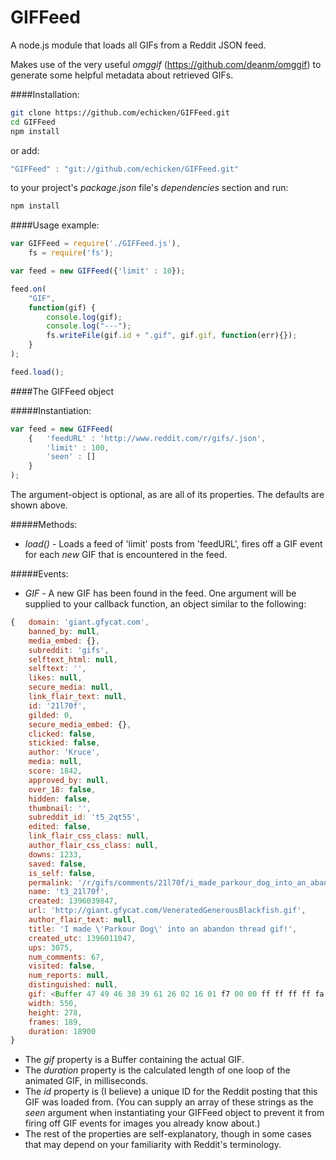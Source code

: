 GIFFeed
=======

A node.js module that loads all GIFs from a Reddit JSON feed.

Makes use of the very useful *omggif* (https://github.com/deanm/omggif) to generate some helpful metadata about retrieved GIFs.

####Installation:

```sh
git clone https://github.com/echicken/GIFFeed.git
cd GIFFeed
npm install
```

or add:

```js
"GIFFeed" : "git://github.com/echicken/GIFFeed.git"
```

to your project's *package.json* file's *dependencies* section and run:

```sh
npm install
```

####Usage example:

```js
var GIFFeed = require('./GIFFeed.js'),
	fs = require('fs');

var feed = new GIFFeed({'limit' : 10});

feed.on(
	"GIF",
	function(gif) {
		console.log(gif);
		console.log("---");
		fs.writeFile(gif.id + ".gif", gif.gif, function(err){});
	}
);

feed.load();
```

####The GIFFeed object

#####Instantiation:

```js
var feed = new GIFFeed(
	{	'feedURL' : 'http://www.reddit.com/r/gifs/.json',
		'limit' : 100,
		'seen' : []
	}
);
```

The argument-object is optional, as are all of its properties.  The defaults are shown above.

#####Methods:

* *load()* - Loads a feed of 'limit' posts from 'feedURL', fires off a GIF event for each *new* GIF that is encountered in the feed.

#####Events:

* *GIF* - A new GIF has been found in the feed.  One argument will be supplied to your callback function, an object similar to the following:

```js
{	domain: 'giant.gfycat.com',
	banned_by: null,
	media_embed: {},
	subreddit: 'gifs',
	selftext_html: null,
	selftext: '',
	likes: null,
	secure_media: null,
	link_flair_text: null,
	id: '21l70f',
	gilded: 0,
	secure_media_embed: {},
	clicked: false,
	stickied: false,
	author: 'Kruce',
	media: null,
	score: 1842,
	approved_by: null,
	over_18: false,
	hidden: false,
	thumbnail: '',
	subreddit_id: 't5_2qt55',
	edited: false,
	link_flair_css_class: null,
	author_flair_css_class: null,
	downs: 1233,
	saved: false,
	is_self: false,
	permalink: '/r/gifs/comments/21l70f/i_made_parkour_dog_into_an_abandon_thread_gif/',
	name: 't3_21l70f',
	created: 1396039847,
	url: 'http://giant.gfycat.com/VeneratedGenerousBlackfish.gif',
	author_flair_text: null,
	title: 'I made \'Parkour Dog\' into an abandon thread gif!',
	created_utc: 1396011047,
	ups: 3075,
	num_comments: 67,
	visited: false,
	num_reports: null,
	distinguished: null,
	gif: <Buffer 47 49 46 38 39 61 26 02 16 01 f7 00 00 ff ff ff ff fa f7 f7 f7 f7 f7 f6 ee ef f0 ef e6 ef ee e7 e6 de e5 e5 e7 ee de ce dc df dd d7 d6 d8 dc d4 ce cd d6 ...>,
	width: 550,
	height: 278,
	frames: 189,
	duration: 18900
}
```

* The *gif* property is a Buffer containing the actual GIF.
* The *duration* property is the calculated length of one loop of the animated GIF, in milliseconds.
* The *id* property is (I believe) a unique ID for the Reddit posting that this GIF was loaded from.  (You can supply an array of these strings as the *seen* argument when instantiating your GIFFeed object to prevent it from firing off GIF events for images you already know about.)
* The rest of the properties are self-explanatory, though in some cases that may depend on your familiarity with Reddit's terminology.